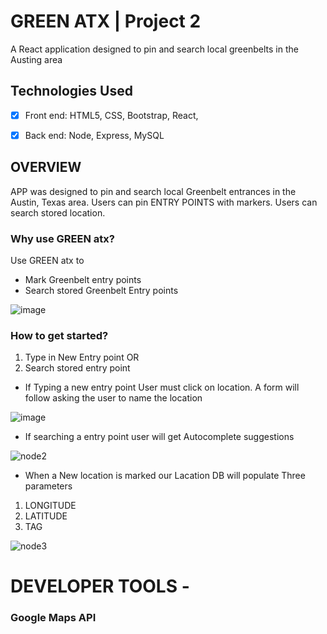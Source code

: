 # GREEN ATX |  Project 2
A React application  designed to pin and search local greenbelts in the Austing area


## Technologies Used

- [x] Front end: HTML5, CSS, Bootstrap, React, 

- [x] Back end: Node, Express, MySQL


## OVERVIEW

APP was designed to pin and search local Greenbelt entrances in the Austin, Texas area. 
Users can pin ENTRY POINTS with markers.
Users can search stored location. 




 ### Why use GREEN atx? ###
 Use GREEN atx to 
 * Mark Greenbelt entry points 
 * Search stored Greenbelt Entry points
 
 
 
 
 
 
 
 
 
 
 ![image](https://user-images.githubusercontent.com/47580937/60385411-7f935780-9a4e-11e9-9aa9-086b582684c1.png)

 
 
 
 
 
 
 
 
 
 

 
 ### How to get started? ###
 1. Type in New Entry point
            OR
 2. Search stored entry point           
 * If Typing a new entry point User must click on location. A form will follow asking the user to name the location
 
 
 
 
 
 
 
 
 
 
![image](https://user-images.githubusercontent.com/47580937/60385500-7a82d800-9a4f-11e9-8b7e-0cea944492a8.png)


  
  
  





 
 * If searching a entry point user will get Autocomplete suggestions
 
 
 
 
 
 
 
 
  ![node2](https://user-images.githubusercontent.com/47580937/57411263-a651b200-71b2-11e9-8ffb-b93df915fbbe.jpeg)
 
 
 
 
 
 
 
 
 * When a New location is marked our Lacation DB will populate Three parameters
 1. LONGITUDE
 2. LATITUDE
 3. TAG
 
 
 
 
 
 
 
 
 
 ![node3](https://user-images.githubusercontent.com/47580937/57411376-03e5fe80-71b3-11e9-8ea1-c88a4840ec6e.jpeg)

 
 
 




# DEVELOPER TOOLS - 


###   Google Maps API  ###





















